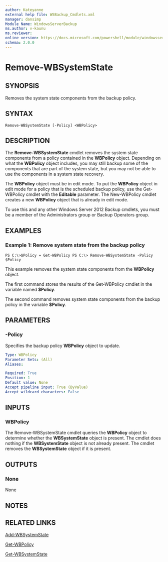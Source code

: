 ```yaml
---
author: Kateyanne
external help file: WSBackup_Cmdlets.xml
manager: dansimp
Module Name: WindowsServerBackup
ms.author: v-kaunu
ms.reviewer: 
online version: https://docs.microsoft.com/powershell/module/windowsserverbackup/remove-wbsystemstate?view=windowsserver2012-ps&wt.mc_id=ps-gethelp
schema: 2.0.0
---
```


# Remove-WBSystemState

## SYNOPSIS
Removes the system state components from the backup policy.

## SYNTAX

```
Remove-WBSystemState [-Policy] <WBPolicy>
```

## DESCRIPTION
The **Remove-WBSystemState** cmdlet removes the system state components from a policy contained in the **WBPolicy** object.
Depending on what the **WBPolicy** object includes, you may still backup some of the components that are part of the system state, but you may not be able to use the components in a system state recovery.

The **WBPolicy** object must be in edit mode.
To put the **WBPolicy** object in edit mode for a policy that is the scheduled backup policy, use the Get-WBPolicy cmdlet with the **Editable** parameter.
The New-WBPolicy cmdlet creates a new **WBPolicy** object that is already in edit mode.

To use this and any other Windows Server 2012 Backup cmdlets, you must be a member of the Administrators group or Backup Operators group.

## EXAMPLES

### Example 1: Remove system state from the backup policy
```
PS C:\>$Policy = Get-WBPolicy PS C:\> Remove-WBSystemState -Policy $Policy
```

This example removes the system state components from the **WBPolicy** object.

The first command stores the results of the Get-WBPolicy cmdlet in the variable named **$Policy**.

The second command removes system state components from the backup policy in the variable **$Policy**.

## PARAMETERS

### -Policy
Specifies the backup policy **WBPolicy** object to update.

```yaml
Type: WBPolicy
Parameter Sets: (All)
Aliases: 

Required: True
Position: 1
Default value: None
Accept pipeline input: True (ByValue)
Accept wildcard characters: False
```

## INPUTS

### WBPolicy
The Remove-WBSystemState cmdlet queries the **WBPolicy** object to determine whether the **WBSystemState** object is present.
The cmdlet does nothing if the **WBSystemState** object is not already present.
The cmdlet removes the **WBSystemState** object if it is present.

## OUTPUTS

### None
None

## NOTES

## RELATED LINKS

[Add-WBSystemState](./Add-WBSystemState.md)

[Get-WBPolicy](./Get-WBPolicy.md)

[Get-WBSystemState](./Get-WBSystemState.md)

